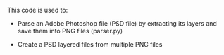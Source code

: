 This code is used to: 

- Parse an Adobe Photoshop file (PSD file) by extracting its layers and save them into PNG files (parser.py)

- Create a PSD layered files from multiple PNG files
